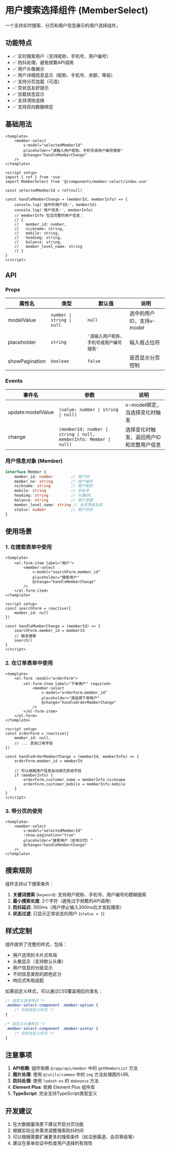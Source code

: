 # 用户搜索选择组件 (MemberSelect)

一个支持实时搜索、分页和用户信息展示的用户选择组件。

## 功能特点

- ✅ 实时搜索用户（支持昵称、手机号、用户编号）
- ✅ 防抖处理，避免频繁API调用
- ✅ 用户头像展示
- ✅ 用户详细信息显示（昵称、手机号、余额、等级）
- ✅ 支持分页加载（可选）
- ✅ 空状态友好提示
- ✅ 加载状态显示
- ✅ 支持清除选择
- ✅ 支持双向数据绑定

## 基础用法

```vue
<template>
    <member-select
        v-model="selectedMemberId"
        placeholder="请输入用户昵称、手机号或用户编号搜索"
        @change="handleMemberChange"
    />
</template>

<script setup>
import { ref } from 'vue'
import MemberSelect from '@/components/member-select/index.vue'

const selectedMemberId = ref(null)

const handleMemberChange = (memberId, memberInfo) => {
    console.log('选中的用户ID:', memberId)
    console.log('用户信息:', memberInfo)
    // memberInfo 包含完整的用户信息：
    // {
    //   member_id: number,
    //   nickname: string,
    //   mobile: string,
    //   headimg: string,
    //   balance: string,
    //   member_level_name: string
    // }
}
</script>
```

## API

### Props

| 属性名 | 类型 | 默认值 | 说明 |
|--------|------|--------|------|
| modelValue | `number \| string \| null` | `null` | 选中的用户ID，支持v-model |
| placeholder | `string` | `'请输入用户昵称、手机号或用户编号搜索'` | 输入框占位符 |
| showPagination | `boolean` | `false` | 是否显示分页控制 |

### Events

| 事件名 | 参数 | 说明 |
|--------|------|------|
| update:modelValue | `(value: number \| string \| null)` | v-model绑定，当选择变化时触发 |
| change | `(memberId: number \| string \| null, memberInfo: Member \| null)` | 选择变化时触发，返回用户ID和完整用户信息 |

### 用户信息对象 (Member)

```typescript
interface Member {
    member_id: number        // 用户ID
    member_no: string        // 用户编号
    nickname: string         // 用户昵称
    mobile: string           // 手机号
    headimg: string          // 头像URL
    balance: string          // 账户余额
    member_level_name: string // 会员等级名称
    status: number           // 用户状态
}
```

## 使用场景

### 1. 在搜索表单中使用

```vue
<template>
    <el-form-item label="用户">
        <member-select
            v-model="searchForm.member_id"
            placeholder="搜索用户"
            @change="handleMemberChange"
        />
    </el-form-item>
</template>

<script setup>
const searchForm = reactive({
    member_id: null
})

const handleMemberChange = (memberId) => {
    searchForm.member_id = memberId
    // 触发搜索
    search()
}
</script>
```

### 2. 在订单表单中使用

```vue
<template>
    <el-form :model="orderForm">
        <el-form-item label="下单用户" required>
            <member-select
                v-model="orderForm.member_id"
                placeholder="请选择下单用户"
                @change="handleOrderMemberChange"
            />
        </el-form-item>
    </el-form>
</template>

<script setup>
const orderForm = reactive({
    member_id: null,
    // ... 其他订单字段
})

const handleOrderMemberChange = (memberId, memberInfo) => {
    orderForm.member_id = memberId
    
    // 可以根据用户信息自动填充其他字段
    if (memberInfo) {
        orderForm.customer_name = memberInfo.nickname
        orderForm.customer_mobile = memberInfo.mobile
    }
}
</script>
```

### 3. 带分页的使用

```vue
<template>
    <member-select
        v-model="selectedMemberId"
        :show-pagination="true"
        placeholder="搜索用户（支持分页）"
        @change="handleMemberChange"
    />
</template>
```

## 搜索规则

组件支持以下搜索条件：

1. **关键词搜索** (`keyword`): 支持用户昵称、手机号、用户编号的模糊搜索
2. **最小搜索长度**: 2个字符（避免过于频繁的API调用）
3. **防抖延迟**: 300ms（用户停止输入300ms后才发起搜索）
4. **状态过滤**: 只显示正常状态的用户 (`status = 1`)

## 样式定制

组件提供了完整的样式，包括：

- 用户选项的卡片式布局
- 头像显示（支持默认头像）
- 用户信息的分层显示
- 不同信息类型的颜色区分
- 响应式布局适配

如需自定义样式，可以通过CSS覆盖相应的类名：

```css
/* 自定义选项样式 */
.member-select-component .member-option {
    /* 你的自定义样式 */
}

/* 自定义头像样式 */
.member-select-component .member-avatar {
    /* 你的自定义样式 */
}
```

## 注意事项

1. **API依赖**: 组件依赖 `@/app/api/member` 中的 `getMemberList` 方法
2. **图片处理**: 使用 `@/utils/common` 中的 `img` 方法处理图片URL
3. **防抖处理**: 使用 `lodash-es` 的 `debounce` 方法
4. **Element Plus**: 依赖 Element Plus 组件库
5. **TypeScript**: 完全支持TypeScript类型定义

## 开发建议

1. 在大数据量场景下建议开启分页功能
2. 根据实际业务需求调整搜索防抖时间
3. 可以根据需要扩展更多的搜索条件（如注册渠道、会员等级等）
4. 建议在表单验证中检查用户选择的有效性 